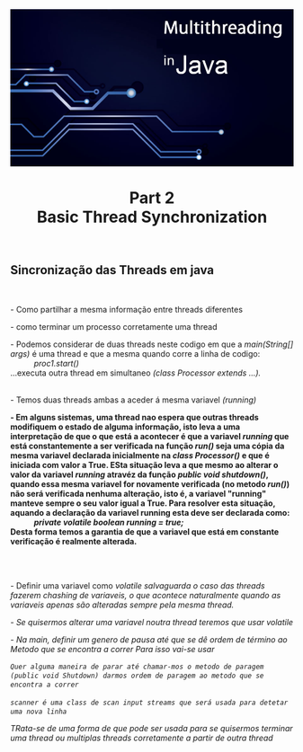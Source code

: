 <img src="../READMEs_sorces/Multithreading-Java.png" alt="Sistemas Distribuidos - Rafael Alves" align="center"/>

<h1 align="center">Part 2<br>Basic Thread Synchronization</h1>
<br>
<h2>Sincronização das Threads em java</h2><br>

<p>- Como partilhar a mesma informação entre threads diferentes<br></p>
<p>- como terminar um processo corretamente uma thread<br></p>
<p>- Podemos considerar de duas threads neste codigo em que a <em>main(String[] args)</em> é uma thread e que a mesma quando corre a linha de codigo: <br>
<em>&emsp;&emsp;&emsp;proc1.start()</em> <br>
...executa outra thread em simultaneo <em>(class Processor extends ...).</em><br><br></p>
<p>- Temos duas threads ambas a aceder á mesma variavel <em>(running)</em><br></p>
<p><strong>- Em alguns sistemas, uma thread nao espera que outras threads modifiquem o estado de alguma informação, isto leva a uma interpretação de que o que está a acontecer é que a variavel <em>running</em> que está constantemente a ser verificada na função <em>run()</em> seja uma cópia da mesma variavel declarada inicialmente na <em>class Processor()</em> e que é iniciada com valor a True. ESta situação leva a que mesmo ao alterar o valor da variavel <em>running</em> atravéz da função <em>public void shutdown()</em>, quando essa mesma variavel for novamente verificada (no metodo <em>run()</em>) não será verificada nenhuma alteração, isto é, a variavel "running" manteve sempre o seu valor igual a True. Para resolver esta situação, aquando a declaração da variavel running esta deve ser declarada como: <br>&emsp;&emsp;&emsp;<em>private volatile boolean running = true;</em><br>
Desta forma temos a garantia de que a variavel que está em constante verificação é realmente alterada.</strong></p><br><br>
<p>- Definir uma variavel como <em>volatile<em> salvaguarda o caso das threads fazerem chashing de variaveis, o que acontece naturalmente quando as variaveis apenas são alteradas sempre pela mesma thread.<br></p>


<p>- Se quisermos alterar uma variavel noutra thread teremos que usar <em>volatile</em><br></p>



<p>- Na main, definir um genero de pausa até que se dê ordem de término ao Metodo que se encontra a correr 
    Para isso vai-se usar   



    Quer alguma maneira de parar até chamar-mos o metodo de paragem (public void Shutdown) darmos ordem de paragem ao metodo que se encontra a correr

    scanner é uma class de scan input streams que será usada para detetar uma nova linha 


TRata-se de uma forma de que pode ser usada para se quisermos terminar uma thread ou multiplas threads corretamente a partir de outra thread 